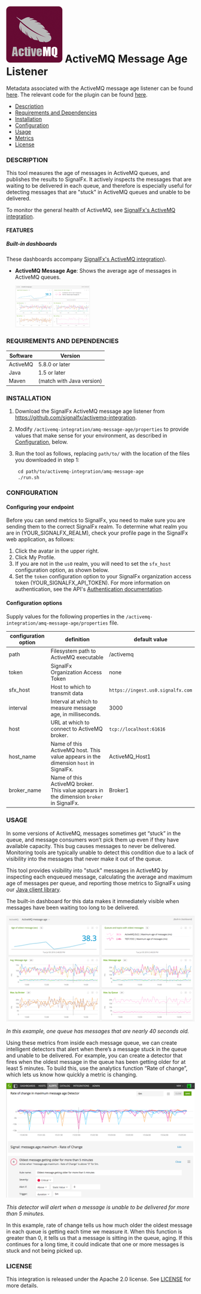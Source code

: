 # ![](./img/integrations_activemq.png) ActiveMQ Message Age Listener

Metadata associated with the ActiveMQ message age listener can be found <a target="_blank" href="https://github.com/signalfx/integrations/tree/release/amq-message-age">here</a>. The relevant code for the plugin can be found <a target="_blank" href="https://github.com/signalfx/activemq-integration">here</a>.

- [Description](#description)
- [Requirements and Dependencies](#requirements-and-dependencies)
- [Installation](#installation)
- [Configuration](#configuration)
- [Usage](#usage)
- [Metrics](#metrics)
- [License](#license)

### DESCRIPTION

This tool measures the age of messages in ActiveMQ queues, and publishes the results to SignalFx. It actively inspects the messages that are waiting to be delivered in each queue, and therefore is especially useful for detecting messages that are "stuck" in ActiveMQ queues and unable to be delivered.

To monitor the general health of ActiveMQ, see [SignalFx's ActiveMQ integration](https://github.com/signalfx/integrations/tree/master/activemq)[](sfx_link:activemq).

#### FEATURES

##### Built-in dashboards

These dashboards accompany [SignalFx's ActiveMQ integration](https://github.com/signalfx/integrations/tree/master/activemq)[](sfx_link:activemq)).

- **ActiveMQ Message Age**: Shows the average age of messages in ActiveMQ queues.

  [<img src='./img/dashboard_activemq_messageage.png' width=200px>](./img/dashboard_activemq_messageage.png)

### REQUIREMENTS AND DEPENDENCIES

| Software  | Version        |
|-----------|----------------|
| ActiveMQ  | 5.8.0 or later |
| Java | 1.5 or later |
| Maven | (match with Java version) |

### INSTALLATION

1. Download the SignalFx ActiveMQ message age listener from <a target="_blank" href="https://github.com/signalfx/activemq-integration">https://github.com/signalfx/activemq-integration</a>.

2. Modify `/activemq-integration/amq-message-age/properties` to provide values that make sense for your environment, as described in [Configuration](#configuration), below.

3. Run the tool as follows, replacing `path/to/` with the location of the files you downloaded in step 1:

        cd path/to/activemq-integration/amq-message-age
        ./run.sh


### CONFIGURATION

#### Configuring your endpoint

Before you can send metrics to SignalFx, you need to make sure you are sending them to the correct SignalFx realm.
To determine what realm you are in (YOUR_SIGNALFX_REALM), check your profile page in the SignalFx web application, as follows:
1. Click the avatar in the upper right.
2. Click My Profile.
3. If you are not in the `us0` realm, you will need to set the `sfx_host` configuration option, as shown below.
4. Set the `token` configuration option to your SignalFx organization access token (YOUR_SIGNALFX_API_TOKEN).
For more information on authentication, see the API's [Authentication documentation](https://developers.signalfx.com/basics/authentication.html).

#### Configuration options

Supply values for the following properties in the `/activemq-integration/amq-message-age/properties` file.

| configuration option | definition | default value |
| ---------------------|------------|---------------|
| path | Filesystem path to ActiveMQ executable | <Path-To-ActiveMQ-Executable>/activemq |
| token | SignalFx Organization Access Token | none |
| sfx\_host | Host to which to transmit data | `https://ingest.us0.signalfx.com` |
| interval | Interval at which to measure message age, in milliseconds. | 3000 |
| host | URL at which to connect to ActiveMQ broker. | `tcp://localhost:61616` |
| host\_name | Name of this ActiveMQ host. This value appears in the dimension `host` in SignalFx. | ActiveMQ_Host1 |
| broker\_name | Name of this ActiveMQ broker. This value appears in the dimension `broker` in SignalFx. | Broker1 |

### USAGE

In some versions of ActiveMQ, messages sometimes get “stuck” in the queue, and message consumers won’t pick them up even if they have available capacity. This bug causes messages to never be delivered. Monitoring tools are typically unable to detect this condition due to a lack of visibility into the messages that never make it out of the queue.

This tool provides visibility into "stuck" messages in ActiveMQ by inspecting each enqueued message, calculating the average and maximum age of messages per queue, and reporting those metrics to SignalFx using our <a target="_blank" href="https://github.com/signalfx/integrations/tree/master/lib-java">Java client library</a>.

The built-in dashboard for this data makes it immediately visible when messages have been waiting too long to be delivered.

![](./img/dashboard_activemq_messageage.png)

*In this example, one queue has messages that are nearly 40 seconds old.*

Using these metrics from inside each message queue, we can create intelligent detectors that alert when there’s a message stuck in the queue and unable to be delivered. For example, you can create a detector that fires when the oldest message in the queue has been getting older for at least 5 minutes. To build this, use the analytics function “Rate of change”, which lets us know how quickly a metric is changing.

![](./img/detector_activemq_messageage.png)

*This detector will alert when a message is unable to be delivered for more than 5 minutes.*

In this example, rate of change tells us how much older the oldest message in each queue is getting each time we measure it. When this function is greater than 0, it tells us that a message is sitting in the queue, aging. If this continues for a long time, it could indicate that one or more messages is stuck and not being picked up.

### LICENSE

This integration is released under the Apache 2.0 license. See [LICENSE](./LICENSE) for more details.
